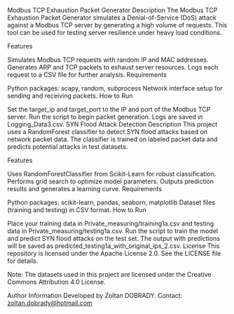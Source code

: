 Modbus TCP Exhaustion Packet Generator
Description
The Modbus TCP Exhaustion Packet Generator simulates a Denial-of-Service (DoS) attack against a Modbus TCP server by generating a high volume of requests. This tool can be used for testing server resilience under heavy load conditions.

Features

Simulates Modbus TCP requests with random IP and MAC addresses.
Generates ARP and TCP packets to exhaust server resources.
Logs each request to a CSV file for further analysis.
Requirements

Python packages: scapy, random, subprocess
Network interface setup for sending and receiving packets.
How to Run

Set the target_ip and target_port to the IP and port of the Modbus TCP server.
Run the script to begin packet generation.
Logs are saved in Logging_Data3.csv.
SYN Flood Attack Detection
Description
This project uses a RandomForest classifier to detect SYN flood attacks based on network packet data. The classifier is trained on labeled packet data and predicts potential attacks in test datasets.

Features

Uses RandomForestClassifier from Scikit-Learn for robust classification.
Performs grid search to optimize model parameters.
Outputs prediction results and generates a learning curve.
Requirements

Python packages: scikit-learn, pandas, seaborn, matplotlib
Dataset files (training and testing) in CSV format.
How to Run

Place your training data in Private_measuring/training1a.csv and testing data in Private_measuring/testing1a.csv.
Run the script to train the model and predict SYN flood attacks on the test set.
The output with predictions will be saved as predicted_testing1a_with_original_ips_2.csv.
License
This repository is licensed under the Apache License 2.0. See the LICENSE file for details.

Note: The datasets used in this project are licensed under the Creative Commons Attribution 4.0 License.

Author Information
Developed by Zoltan DOBRADY.
Contact: zoltan.dobrady@hotmail.com ​​
